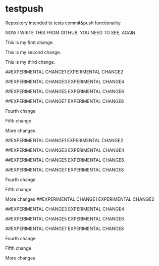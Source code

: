 # testpush
Repository intended to tests commit&amp;push functionality

NOW I WRITE THIS FROM GITHUB, YOU NEED TO SEE, AGAIN

This is my first change.

This is my second change.

This is my third change.

##EXPERIMENTAL CHANGE1
EXPERIMENTAL CHANGE2

##EXPERIMENTAL CHANGE3
EXPERIMENTAL CHANGE4

##EXPERIMENTAL CHANGE5
EXPERIMENTAL CHANGE6

##EXPERIMENTAL CHANGE7
EXPERIMENTAL CHANGE8

Fourth change

Fifth change

More changes

##EXPERIMENTAL CHANGE1
EXPERIMENTAL CHANGE2

##EXPERIMENTAL CHANGE3
EXPERIMENTAL CHANGE4

##EXPERIMENTAL CHANGE5
EXPERIMENTAL CHANGE6

##EXPERIMENTAL CHANGE7
EXPERIMENTAL CHANGE8

Fourth change

Fifth change

More changes
##EXPERIMENTAL CHANGE1
EXPERIMENTAL CHANGE2

##EXPERIMENTAL CHANGE3
EXPERIMENTAL CHANGE4

##EXPERIMENTAL CHANGE5
EXPERIMENTAL CHANGE6

##EXPERIMENTAL CHANGE7
EXPERIMENTAL CHANGE8

Fourth change

Fifth change

More changes
